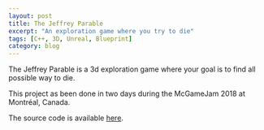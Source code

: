 ```yaml
---
layout: post
title: The Jeffrey Parable
excerpt: "An exploration game where you try to die"
tags: [C++, 3D, Unreal, Blueprint]
category: blog
---
```


The Jeffrey Parable is a 3d exploration game where your goal is to find all possible way to die.   

This project as been done in two days during the McGameJam 2018 at Montréal, Canada. 

The source code is available [here](https://github.com/Aros69/TheJeffreyParable). 